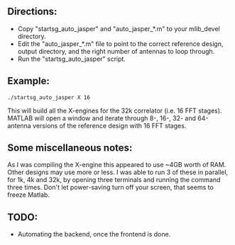 Directions:
-----------
- Copy "startsg_auto_jasper" and "auto_jasper_*.m" to your mlib_devel directory.
- Edit the "auto_jasper_*.m" file to point to the correct reference design, output directory, and the right number of antennas to loop through.
- Run the "startsg_auto_jasper" script.


Example:
--------
```
./startsg_auto_jasper X 16
```
This will build all the X-engines for the 32k correlator (i.e. 16 FFT stages).
MATLAB will open a window and iterate through 8-, 16-, 32- and 64-antenna versions of the reference design with 16 FFT stages.

Some miscellaneous notes:
-------------------------
As I was compiling the X-engine this appeared to use ~4GB worth of RAM. Other designs may use more or less. I was able to run 3 of these in parallel, for 1k, 4k and 32k, by opening three terminals and running the command three times. Don't let power-saving turn off your screen, that seems to freeze Matlab.

TODO:
-----
- Automating the backend, once the frontend is done.
